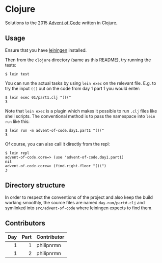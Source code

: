 # Clojure

Solutions to the 2015 [Advent of Code](http://adventofcode.com/) written in
Clojure.

## Usage

Ensure that you have [leiningen](http://leiningen.org/) installed.

Then from the `clojure` directory (same as this README), try running the tests:

```
$ lein test
```

You can run the actual tasks by using `lein exec` on the relevant file. E.g. to
try the input `(((` out on the code from day 1 part 1 you would enter:

```
$ lein exec 01/part1.clj "((("
3
```

Note that `lein exec` is a plugin which makes it possible to run `.clj` files
like shell scripts. The conventional method is to pass the namespace into 
`lein run` like this:

```
$ lein run -m advent-of-code.day1.part1 "((("
3
```

Of course, you can also call it directly from the repl:

```
$ lein repl
advent-of-code.core=> (use 'advent-of-code.day1.part1)
nil
advent-of-code.core=> (find-right-floor "(((")
3
```

## Directory structure

In order to respect the conventions of the project and also keep the build
working smoothly, the source files are named `day-num/part#.clj` and symlinked
into `src/advent-of-code` where leiningen expects to find them.

## Contributors

| Day | Part | Contributor |
| --: | ---: | ----------- |
| 1   | 1    | philipnrmn  |
| 1   | 2    | philipnrmn  |

